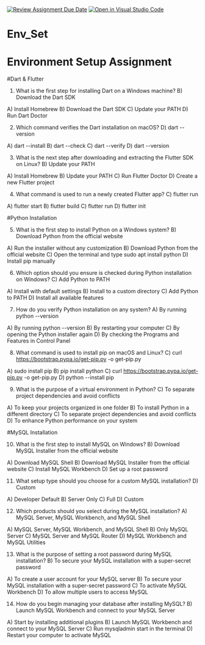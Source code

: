[![Review Assignment Due Date](https://classroom.github.com/assets/deadline-readme-button-22041afd0340ce965d47ae6ef1cefeee28c7c493a6346c4f15d667ab976d596c.svg)](https://classroom.github.com/a/vnsr1XuU)
[![Open in Visual Studio Code](https://classroom.github.com/assets/open-in-vscode-2e0aaae1b6195c2367325f4f02e2d04e9abb55f0b24a779b69b11b9e10269abc.svg)](https://classroom.github.com/online_ide?assignment_repo_id=15689434&assignment_repo_type=AssignmentRepo)
# Env_Set

# Environment Setup Assignment

#Dart & Flutter

1. What is the first step for installing Dart on a Windows machine?
   B) Download the Dart SDK  

A) Install Homebrew
B) Download the Dart SDK
C) Update your PATH
D) Run Dart Doctor


2. Which command verifies the Dart installation on macOS?
    D) dart --version 

A) dart --install
B) dart --check
C) dart --verify
D) dart --version


3. What is the next step after downloading and extracting the Flutter SDK on Linux?
   B) Update your PATH 

A) Install Homebrew
B) Update your PATH
C) Run Flutter Doctor
D) Create a new Flutter project


4. What command is used to run a newly created Flutter app?
   C) flutter run 

A) flutter start
B) flutter build
C) flutter run
D) flutter init



#Python Installation

5. What is the first step to install Python on a Windows system?
   B) Download Python from the official website 

A) Run the installer without any customization
B) Download Python from the official website
C) Open the terminal and type sudo apt install python
D) Install pip manually


6. Which option should you ensure is checked during Python installation on Windows?
   C) Add Python to PATH 

A) Install with default settings
B) Install to a custom directory
C) Add Python to PATH
D) Install all available features


7. How do you verify Python installation on any system?
   A) By running python --version 
    
A) By running python --version
B) By restarting your computer
C) By opening the Python installer again
D) By checking the Programs and Features in Control Panel


8. What command is used to install pip on macOS and Linux?
   C) curl https://bootstrap.pypa.io/get-pip.py -o get-pip.py

A) sudo install pip
B) pip install python
C) curl https://bootstrap.pypa.io/get-pip.py -o get-pip.py
D) python --install pip


9. What is the purpose of a virtual environment in Python?
    C) To separate project dependencies and avoid conflicts

A) To keep your projects organized in one folder
B) To install Python in a different directory
C) To separate project dependencies and avoid conflicts
D) To enhance Python performance on your system



#MySQL Installation

10. What is the first step to install MySQL on Windows?
    B) Download MySQL Installer from the official website 

A) Download MySQL Shell
B) Download MySQL Installer from the official website
C) Install MySQL Workbench
D) Set up a root password


11. What setup type should you choose for a custom MySQL installation?
    D) Custom 

A) Developer Default
B) Server Only
C) Full
D) Custom


12. Which products should you select during the MySQL installation?
    A) MySQL Server, MySQL Workbench, and MySQL Shell 

A) MySQL Server, MySQL Workbench, and MySQL Shell
B) Only MySQL Server
C) MySQL Server and MySQL Router
D) MySQL Workbench and MySQL Utilities


13. What is the purpose of setting a root password during MySQL installation?
    B) To secure your MySQL installation with a super-secret password  

A) To create a user account for your MySQL server
B) To secure your MySQL installation with a super-secret password
C) To activate MySQL Workbench
D) To allow multiple users to access MySQL


14. How do you begin managing your database after installing MySQL?
    B) Launch MySQL Workbench and connect to your MySQL Server

A) Start by installing additional plugins
B) Launch MySQL Workbench and connect to your MySQL Server
C) Run mysqladmin start in the terminal
D) Restart your computer to activate MySQL
      

